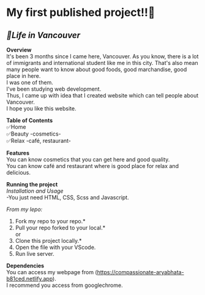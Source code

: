 # __My first published project!!🎉__

## *🌿Life in Vancouver*

**Overview**<br/>
It's been 3 months since I came here, Vancouver. As you know, there is a lot of immigrants and international student like me in this city. That's also mean many people want to know about good foods, good marchandise, good place in here.<br/>
I was one of them.<br/>
I've been studying web development.<br/>
Thus, I came up with idea that I created website which can tell people about Vancouver.<br/>
I hope you like this website.<br/>

**Table of Contents**<br/>
✅Home<br/>
✅Beauty -cosmetics-<br/>
✅Relax -café, restaurant-<br/>

**Features**<br/>
You can know cosmetics that you can get here and good quality.<br/>
You can know café and restaurant where is good place for relax and delicious.<br/>

**Running the project**<br/>
*Installation and Usage*<br/>
 -You just need HTML, CSS, Scss and Javascript.<br/>

*From my lepo:*<br/>
1. Fork my repo to your repo.*<br/>
2. Pull your repo forked to your local.*<br/>
   or<br/>
1. Clone this project locally.*<br/>
2. Open the file with your VScode.<br/>
3. Run live server.<br/>


**Dependencies**<br/>
You can access my webpage from (https://compassionate-aryabhata-b81ced.netlify.app).<br/>
I recommend you access from googlechrome.<br/>



